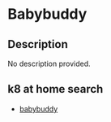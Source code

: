 # Babybuddy

## Description

No description provided.

## k8 at home search

- [babybuddy](https://nanne.dev/k8s-at-home-search/#/babybuddy)
